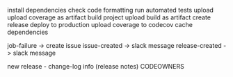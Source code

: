 install dependencies
check code formatting
run automated tests
upload upload coverage as artifact
build project
upload build as artifact
create release
deploy to production
upload coverage to codecov
cache dependencies

job-failure -> create issue
issue-created -> slack message
release-created -> slack message

new release - change-log info (release notes)
CODEOWNERS
